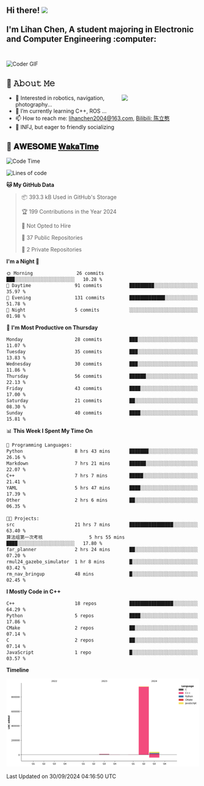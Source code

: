 <h2 align="left">
 <abc>
  <br>Hi there! <img src="https://user-images.githubusercontent.com/42378118/110234147-e3259600-7f4e-11eb-95be-0c4047144dea.gif" width="30"><br>
  <br> I'm Lihan Chen, A student majoring in Electronic and Computer Engineering :computer:<br>
  <br>
 </abc>
</h2>

<img align="center" src="https://media.giphy.com/media/SWoSkN6DxTszqIKEqv/giphy.gif" alt="Coder GIF" width="500">

## :book: 𝙰𝚋𝚘𝚞𝚝 𝙼𝚎

<img align="right" width="40%" src="https://github-readme-stats.vercel.app/api?username=LihanChen2004&show_icons=true&icon_color=CE1D2D&text_color=718096&bg_color=ffffff&hide_title=true" />

- 🌟 Interested in robotics, navigation, photography...
- 🌱 I’m currently learning C++, ROS ... 
- 📫 How to reach me: lihanchen2004@163.com, [Bilibili: 陈立憨](https://space.bilibili.com/170786212)
- 👯 INFJ, but eager to friendly socializing

## 📜 𝐀𝐖𝐄𝐒𝐎𝐌𝐄 [𝐖𝐚𝐤𝐚𝐓𝐢𝐦𝐞](https://github.com/anmol098/waka-readme-stats)

<!--START_SECTION:waka-->
![Code Time](http://img.shields.io/badge/Code%20Time-215%20hrs%2026%20mins-blue)

![Lines of code](https://img.shields.io/badge/From%20Hello%20World%20I%27ve%20Written-997.1%20thousand%20lines%20of%20code-blue)

**🐱 My GitHub Data** 

> 📦 393.3 kB Used in GitHub's Storage 
 > 
> 🏆 199 Contributions in the Year 2024
 > 
> 🚫 Not Opted to Hire
 > 
> 📜 37 Public Repositories 
 > 
> 🔑 2 Private Repositories 
 > 
**I'm a Night 🦉** 

```text
🌞 Morning                26 commits          ███░░░░░░░░░░░░░░░░░░░░░░   10.28 % 
🌆 Daytime                91 commits          █████████░░░░░░░░░░░░░░░░   35.97 % 
🌃 Evening                131 commits         █████████████░░░░░░░░░░░░   51.78 % 
🌙 Night                  5 commits           ░░░░░░░░░░░░░░░░░░░░░░░░░   01.98 % 
```
📅 **I'm Most Productive on Thursday** 

```text
Monday                   28 commits          ███░░░░░░░░░░░░░░░░░░░░░░   11.07 % 
Tuesday                  35 commits          ███░░░░░░░░░░░░░░░░░░░░░░   13.83 % 
Wednesday                30 commits          ███░░░░░░░░░░░░░░░░░░░░░░   11.86 % 
Thursday                 56 commits          ██████░░░░░░░░░░░░░░░░░░░   22.13 % 
Friday                   43 commits          ████░░░░░░░░░░░░░░░░░░░░░   17.00 % 
Saturday                 21 commits          ██░░░░░░░░░░░░░░░░░░░░░░░   08.30 % 
Sunday                   40 commits          ████░░░░░░░░░░░░░░░░░░░░░   15.81 % 
```


📊 **This Week I Spent My Time On** 

```text
💬 Programming Languages: 
Python                   8 hrs 43 mins       ███████░░░░░░░░░░░░░░░░░░   26.16 % 
Markdown                 7 hrs 21 mins       ██████░░░░░░░░░░░░░░░░░░░   22.07 % 
C++                      7 hrs 7 mins        █████░░░░░░░░░░░░░░░░░░░░   21.41 % 
YAML                     5 hrs 47 mins       ████░░░░░░░░░░░░░░░░░░░░░   17.39 % 
Other                    2 hrs 6 mins        ██░░░░░░░░░░░░░░░░░░░░░░░   06.35 % 

🐱‍💻 Projects: 
src                      21 hrs 7 mins       ████████████████░░░░░░░░░   63.40 % 
算法组第一次考核                 5 hrs 55 mins       ████░░░░░░░░░░░░░░░░░░░░░   17.80 % 
far_planner              2 hrs 24 mins       ██░░░░░░░░░░░░░░░░░░░░░░░   07.20 % 
rmul24_gazebo_simulator  1 hr 8 mins         █░░░░░░░░░░░░░░░░░░░░░░░░   03.42 % 
rm_nav_bringup           48 mins             █░░░░░░░░░░░░░░░░░░░░░░░░   02.45 % 
```

**I Mostly Code in C++** 

```text
C++                      18 repos            ████████████████░░░░░░░░░   64.29 % 
Python                   5 repos             ████░░░░░░░░░░░░░░░░░░░░░   17.86 % 
CMake                    2 repos             ██░░░░░░░░░░░░░░░░░░░░░░░   07.14 % 
C                        2 repos             ██░░░░░░░░░░░░░░░░░░░░░░░   07.14 % 
JavaScript               1 repo              █░░░░░░░░░░░░░░░░░░░░░░░░   03.57 % 
```



**Timeline**

![Lines of Code chart](https://raw.githubusercontent.com/LihanChen2004/LihanChen2004/main/assets/bar_graph.png)


 Last Updated on 30/09/2024 04:16:50 UTC
<!--END_SECTION:waka-->

<!--
**LihanChen2004/LihanChen2004** is a ✨ _special_ ✨ repository because its `README.md` (this file) appears on your GitHub profile.

Here are some ideas to get you started:

- 🔭 I’m currently working on ...
- 🌱 I’m currently learning ...
- 👯 I’m looking to collaborate on ...
- 🤔 I’m looking for help with ...
- 💬 Ask me about ...
- 📫 How to reach me: ...
- 😄 Pronouns: ...
- ⚡ Fun fact: ...
-->
